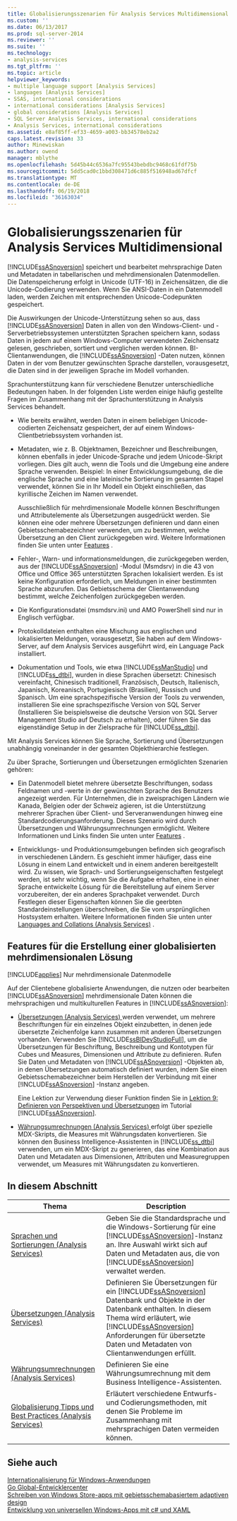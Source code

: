 ```yaml
---
title: Globalisierungsszenarien für Analysis Services Multidimensional | Microsoft Docs
ms.custom: ''
ms.date: 06/13/2017
ms.prod: sql-server-2014
ms.reviewer: ''
ms.suite: ''
ms.technology:
- analysis-services
ms.tgt_pltfrm: ''
ms.topic: article
helpviewer_keywords:
- multiple language support [Analysis Services]
- languages [Analysis Services]
- SSAS, international considerations
- international considerations [Analysis Services]
- global considerations [Analysis Services]
- SQL Server Analysis Services, international considerations
- Analysis Services, international considerations
ms.assetid: e8af85ff-ef33-4659-a003-bb34578eb2a2
caps.latest.revision: 33
author: Minewiskan
ms.author: owend
manager: mblythe
ms.openlocfilehash: 5d45b44c6536a7fc95543bebdbc9468c61fdf75b
ms.sourcegitcommit: 5dd5cad0c1bbd308471d6c885f516948ad67dfcf
ms.translationtype: MT
ms.contentlocale: de-DE
ms.lasthandoff: 06/19/2018
ms.locfileid: "36163034"
---
```

# <a name="globalization-scenarios-for-analysis-services-multiidimensional"></a>Globalisierungsszenarien für Analysis Services Multidimensional
  [!INCLUDE[ssASnoversion](../includes/ssasnoversion-md.md)] speichert und bearbeitet mehrsprachige Daten und Metadaten in tabellarischen und mehrdimensionalen Datenmodellen. Die Datenspeicherung erfolgt in Unicode (UTF-16) in Zeichensätzen, die die Unicode-Codierung verwenden. Wenn Sie ANSI-Daten in ein Datenmodell laden, werden Zeichen mit entsprechenden Unicode-Codepunkten gespeichert.  
  
 Die Auswirkungen der Unicode-Unterstützung sehen so aus, dass [!INCLUDE[ssASnoversion](../includes/ssasnoversion-md.md)] Daten in allen von den Windows-Client- und -Serverbetriebssystemen unterstützten Sprachen speichern kann, sodass Daten in jedem auf einem Windows-Computer verwendeten Zeichensatz gelesen, geschrieben, sortiert und verglichen werden können. BI-Clientanwendungen, die [!INCLUDE[ssASnoversion](../includes/ssasnoversion-md.md)] -Daten nutzen, können Daten in der vom Benutzer gewünschten Sprache darstellen, vorausgesetzt, die Daten sind in der jeweiligen Sprache im Modell vorhanden.  
  
 Sprachunterstützung kann für verschiedene Benutzer unterschiedliche Bedeutungen haben. In der folgenden Liste werden einige häufig gestellte Fragen im Zusammenhang mit der Sprachunterstützung in Analysis Services behandelt.  
  
-   Wie bereits erwähnt, werden Daten in einem beliebigen Unicode-codierten Zeichensatz gespeichert, der auf einem Windows-Clientbetriebssystem vorhanden ist.  
  
-   Metadaten, wie z. B. Objektnamen, Bezeichner und Beschreibungen, können ebenfalls in jeder Unicode-Sprache und jedem Unicode-Skript vorliegen. Dies gilt auch, wenn die Tools und die Umgebung eine andere Sprache verwenden. Beispiel: In einer Entwicklungsumgebung, die die englische Sprache und eine lateinische Sortierung im gesamten Stapel verwendet, können Sie in Ihr Modell ein Objekt einschließen, das kyrillische Zeichen im Namen verwendet.  
  
     Ausschließlich für mehrdimensionale Modelle können Beschriftungen und Attributelemente als Übersetzungen ausgedrückt werden. Sie können eine oder mehrere Übersetzungen definieren und dann einen Gebietsschemabezeichner verwenden, um zu bestimmen, welche Übersetzung an den Client zurückgegeben wird. Weitere Informationen finden Sie unten unter [Features](#bkmk_features) .  
  
-   Fehler-, Warn- und informationsmeldungen, die zurückgegeben werden, aus der [!INCLUDE[ssASnoversion](../includes/ssasnoversion-md.md)] -Modul (Msmdsrv) in die 43 von Office und Office 365 unterstützten Sprachen lokalisiert werden. Es ist keine Konfiguration erforderlich, um Meldungen in einer bestimmten Sprache abzurufen. Das Gebietsschema der Clientanwendung bestimmt, welche Zeichenfolgen zurückgegeben werden.  
  
-   Die Konfigurationsdatei (msmdsrv.ini) und AMO PowerShell sind nur in Englisch verfügbar.  
  
-   Protokolldateien enthalten eine Mischung aus englischen und lokalisierten Meldungen, vorausgesetzt, Sie haben auf dem Windows-Server, auf dem Analysis Services ausgeführt wird, ein Language Pack installiert.  
  
-   Dokumentation und Tools, wie etwa [!INCLUDE[ssManStudio](../includes/ssmanstudio-md.md)] und [!INCLUDE[ss_dtbi](../includes/ss-dtbi-md.md)], wurden in diese Sprachen übersetzt: Chinesisch vereinfacht, Chinesisch traditionell, Französisch, Deutsch, Italienisch, Japanisch, Koreanisch, Portugiesisch (Brasilien), Russisch und Spanisch. Um eine sprachspezifische Version der Tools zu verwenden, installieren Sie eine sprachspezifische Version von SQL Server (Installieren Sie beispielsweise die deutsche Version von SQL Server Management Studio auf Deutsch zu erhalten), oder führen Sie das eigenständige Setup in der Zielsprache für [!INCLUDE[ss_dtbi](../includes/ss-dtbi-md.md)].  
  
 Mit Analysis Services können Sie Sprache, Sortierung und Übersetzungen unabhängig voneinander in der gesamten Objekthierarchie festlegen.  
  
 Zu über Sprache, Sortierungen und Übersetzungen ermöglichten Szenarien gehören:  
  
-   Ein Datenmodell bietet mehrere übersetzte Beschriftungen, sodass Feldnamen und -werte in der gewünschten Sprache des Benutzers angezeigt werden. Für Unternehmen, die in zweisprachigen Ländern wie Kanada, Belgien oder der Schweiz agieren, ist die Unterstützung mehrerer Sprachen über Client- und Serveranwendungen hinweg eine Standardcodierungsanforderung. Dieses Szenario wird durch Übersetzungen und Währungsumrechnungen ermöglicht. Weitere Informationen und Links finden Sie unten unter [Features](#bkmk_features) .  
  
-   Entwicklungs- und Produktionsumgebungen befinden sich geografisch in verschiedenen Ländern. Es geschieht immer häufiger, dass eine Lösung in einem Land entwickelt und in einem anderen bereitgestellt wird. Zu wissen, wie Sprach- und Sortierungseigenschaften festgelegt werden, ist sehr wichtig, wenn Sie die Aufgabe erhalten, eine in einer Sprache entwickelte Lösung für die Bereitstellung auf einem Server vorzubereiten, der ein anderes Sprachpaket verwendet. Durch Festlegen dieser Eigenschaften können Sie die geerbten Standardeinstellungen überschreiben, die Sie vom ursprünglichen Hostsystem erhalten. Weitere Informationen finden Sie unten unter [Languages and Collations &#40;Analysis Services&#41;](languages-and-collations-analysis-services.md) .  
  
##  <a name="bkmk_features"></a> Features für die Erstellung einer globalisierten mehrdimensionalen Lösung  
 [!INCLUDE[applies](../includes/applies-md.md)] Nur mehrdimensionale Datenmodelle  
  
 Auf der Clientebene globalisierte Anwendungen, die nutzen oder bearbeiten [!INCLUDE[ssASnoversion](../includes/ssasnoversion-md.md)] mehrdimensionale Daten können die mehrsprachigen und multikulturellen Features in [!INCLUDE[ssASnoversion](../includes/ssasnoversion-md.md)]:  
  
-   [Übersetzungen &#40;Analysis Services&#41; ](translations-analysis-services.md) werden verwendet, um mehrere Beschriftungen für ein einzelnes Objekt einzubetten, in denen jede übersetzte Zeichenfolge kann zusammen mit anderen Übersetzungen vorhanden. Verwenden Sie [!INCLUDE[ssBIDevStudioFull](../includes/ssbidevstudiofull-md.md)], um die Übersetzungen für Beschriftung, Beschreibung und Kontotypen für Cubes und Measures, Dimensionen und Attribute zu definieren. Rufen Sie Daten und Metadaten von [!INCLUDE[ssASnoversion](../includes/ssasnoversion-md.md)] -Objekten ab, in denen Übersetzungen automatisch definiert wurden, indem Sie einen Gebietsschemabezeichner beim Herstellen der Verbindung mit einer [!INCLUDE[ssASnoversion](../includes/ssasnoversion-md.md)] -Instanz angeben.  
  
     Eine Lektion zur Verwendung dieser Funktion finden Sie in [Lektion 9: Definieren von Perspektiven und Übersetzungen](lesson-9-defining-perspectives-and-translations.md) im Tutorial [!INCLUDE[ssASnoversion](../includes/ssasnoversion-md.md)].  
  
-   [Währungsumrechnungen &#40;Analysis Services&#41; ](currency-conversions-analysis-services.md) erfolgt über spezielle MDX-Skripts, die Measures mit Währungsdaten konvertieren. Sie können den Business Intelligence-Assistenten in [!INCLUDE[ss_dtbi](../includes/ss-dtbi-md.md)] verwenden, um ein MDX-Skript zu generieren, das eine Kombination aus Daten und Metadaten aus Dimensionen, Attributen und Measuregruppen verwendet, um Measures mit Währungsdaten zu konvertieren.  
  
## <a name="in-this-section"></a>In diesem Abschnitt  
  
|Thema|Description|  
|-----------|-----------------|  
|[Sprachen und Sortierungen &#40;Analysis Services&#41;](languages-and-collations-analysis-services.md)|Geben Sie die Standardsprache und die Windows-Sortierung für eine [!INCLUDE[ssASnoversion](../includes/ssasnoversion-md.md)]-Instanz an. Ihre Auswahl wirkt sich auf Daten und Metadaten aus, die von [!INCLUDE[ssASnoversion](../includes/ssasnoversion-md.md)] verwaltet werden.|  
|[Übersetzungen &#40;Analysis Services&#41;](translations-analysis-services.md)|Definieren Sie Übersetzungen für ein [!INCLUDE[ssASnoversion](../includes/ssasnoversion-md.md)] Datenbank und Objekte in der Datenbank enthalten. In diesem Thema wird erläutert, wie [!INCLUDE[ssASnoversion](../includes/ssasnoversion-md.md)] Anforderungen für übersetzte Daten und Metadaten von Clientanwendungen erfüllt.|  
|[Währungsumrechnungen &#40;Analysis Services&#41;](currency-conversions-analysis-services.md)|Definieren Sie eine Währungsumrechnung mit dem Business Intelligence-Assistenten.|  
|[Globalisierung Tipps und Best Practices &#40;Analysis Services&#41;](globalization-tips-and-best-practices-analysis-services.md)|Erläutert verschiedene Entwurfs- und Codierungsmethoden, mit denen Sie Probleme im Zusammenhang mit mehrsprachigen Daten vermeiden können.|  
  
## <a name="see-also"></a>Siehe auch  
 [Internationalisierung für Windows-Anwendungen](http://msdn.microsoft.com/library/windows/desktop/dd318661%28v=vs.85%29.aspx)   
 [Go Global-Entwicklercenter](http://msdn.microsoft.com/goglobal/bb871628.aspx)   
 [Schreiben von Windows Store-apps mit gebietsschemabasiertem adaptiven design](http://blogs.windows.com/buildingapps/2014/03/06/writing-windows-store-apps-with-locale-based-adaptive-design/)   
 [Entwicklung von universellen Windows-Apps mit c# und XAML](http://www.microsoftvirtualacademy.com/training-courses/developing-universal-windows-apps-with-c-and-xaml)  
  
  